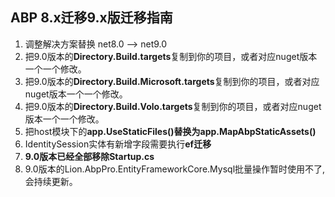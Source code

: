 ## ABP 8.x迁移9.x版迁移指南

1. 调整解决方案替换 <TargetFramework>net8.0</TargetFramework> --> <TargetFramework>net9.0</TargetFramework>
2. 把9.0版本的**Directory.Build.targets**复制到你的项目，或者对应nuget版本一个一个修改。
3. 把9.0版本的**Directory.Build.Microsoft.targets**复制到你的项目，或者对应nuget版本一个一个修改。
4. 把9.0版本的**Directory.Build.Volo.targets**复制到你的项目，或者对应nuget版本一个一个修改。
5. 把host模块下的**app.UseStaticFiles()替换为app.MapAbpStaticAssets()**
6. IdentitySession实体有新增字段需要执行**ef迁移**
7. **9.0版本已经全部移除Startup.cs**
8. 9.0版本的Lion.AbpPro.EntityFrameworkCore.Mysql批量操作暂时使用不了,会持续更新。
